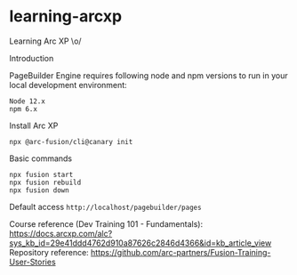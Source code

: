 # learning-arcxp
Learning Arc XP \o/

Introduction

PageBuilder Engine requires following node and npm versions to run in your local development environment:

` Node 12.x `  
` npm 6.x `  

Install Arc XP

` npx @arc-fusion/cli@canary init `  

Basic commands

` npx fusion start `  
` npx fusion rebuild `  
` npx fusion down `  

Default access
` http://localhost/pagebuilder/pages `  

Course reference (Dev Training 101 - Fundamentals): https://docs.arcxp.com/alc?sys_kb_id=29e41ddd4762d910a87626c2846d4366&id=kb_article_view
Repository reference: https://github.com/arc-partners/Fusion-Training-User-Stories  

